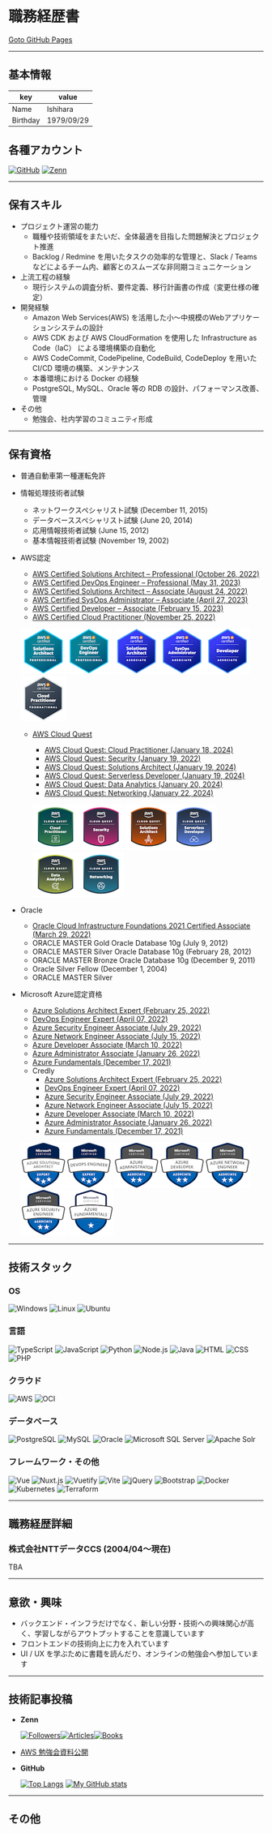 # 職務経歴書

<a href="https://ishiharatma.github.io/resume/">Goto GitHub Pages</a>

---

## 基本情報

| key      | value      |
|----------|------------|
| Name     | Ishihara   |
| Birthday | 1979/09/29 |

## 各種アカウント

<p>
  <a href="https://github.com/ishiharatma" target="_blank"><img alt="GitHub" src="https://img.shields.io/badge/-GitHub|%20ishiharatma-181717?logo=github&style=flat&logoColor=white"></a>
  <a href="https://zenn.dev/issy" target="_blank"><img alt="Zenn" src="https://img.shields.io/badge/-Zenn|%20issy-3EA8FF?logo=Zenn&style=flat&logoColor=white"></a>
  <!--<img alt="Twitter" src="https://img.shields.io/badge/-Twitter-1DA1F2?logo=Twitter&style=flat&logoColor=white">
  <img alt="LinkedIn" src="https://img.shields.io/badge/-LinkedIn-0A66C2?logo=LinkedIn&style=flat&logoColor=white">-->
</p>

---

## 保有スキル

- プロジェクト運営の能力
  - 職種や技術領域をまたいだ、全体最適を目指した問題解決とプロジェクト推進
  - Backlog / Redmine を用いたタスクの効率的な管理と、Slack / Teams などによるチーム内、顧客とのスムーズな非同期コミュニケーション
- 上流工程の経験
  - 現行システムの調査分析、要件定義、移行計画書の作成（変更仕様の確定）
- 開発経験
  - Amazon Web Services(AWS) を活用した小～中規模のWebアプリケーションシステムの設計
  - AWS CDK および AWS CloudFormation を使用した Infrastructure as Code（IaC） による環境構築の自動化
  - AWS CodeCommit, CodePipeline, CodeBuild, CodeDeploy を用いた CI/CD 環境の構築、メンテナンス
  - 本番環境における Docker の経験
  - PostgreSQL, MySQL、Oracle 等の RDB の設計、パフォーマンス改善、管理
- その他
  - 勉強会、社内学習のコミュニティ形成

---

## 保有資格

- 普通自動車第一種運転免許
- 情報処理技術者試験
  - ネットワークスペシャリスト試験 (December 11, 2015)
  - データベーススペシャリスト試験 (June 20, 2014)
  - 応用情報技術者試験 (June 15, 2012)
  - 基本情報技術者試験 (November 19, 2002)
- AWS認定
  - <a href="https://www.credly.com/badges/bad38ea2-4970-4cc6-ad8d-ff396d703c1e/public_url" target="_blank">AWS Certified Solutions Architect – Professional (October 26, 2022)</a>
  - <a href="https://www.credly.com/badges/2008cdbf-84f7-40f1-9618-29a31e5d08ab/public_url" target="_blank">AWS Certified DevOps Engineer – Professional (May 31, 2023)</a>
  - <a href="https://www.credly.com/badges/9a95c5e3-5586-41f3-a310-dc56a8d464a9/public_url" target="_blank">AWS Certified Solutions Architect – Associate (August 24, 2022)</a>
  - <a href="https://www.credly.com/badges/7d49f9af-18c3-4dde-853a-9ea33fd00d78/public_url" target="_blank">AWS Certified SysOps Administrator – Associate (April 27, 2023)</a>
  - <a href="https://www.credly.com/badges/fa1caa18-e8ea-415e-8d76-4b2a35afe1c3/public_url" target="_blank">AWS Certified Developer – Associate (February 15, 2023)</a>
  - <a href="https://www.credly.com/badges/5e92182e-b71e-43ab-9b76-e020df40d0e9/public_url" target="_blank">AWS Certified Cloud Practitioner (November 25, 2022)</a>

  ![](images/aws-certified-solutions-architect-professional(90x90).png)![](images/aws-certified-devops-engineer-professional(90x90).png)
  ![](images/aws-certified-solutions-architect-associate(90x90).png)![](images/aws-certified-sysops-administrator-associate(90x90).png)![](images/aws-certified-developer-associate(90x90).png)
  ![](images/aws-certified-cloud-practitioner(90x90).png)

  - [AWS Cloud Quest](https://aws.amazon.com/jp/training/digital/aws-cloud-quest/)
    - <a href="https://www.credly.com/badges/b967f1e4-9e6e-46d6-9ffb-cdecb437c761/public_url" target="_blank">AWS Cloud Quest: Cloud Practitioner (January 18, 2024)</a>
    - <a href="https://www.credly.com/badges/028ffc84-6d7a-4429-844a-8221ac22f2d8/public_url" target="_blank">AWS Cloud Quest: Security (January 19, 2022)</a>
    - <a href="https://www.credly.com/badges/edc90c52-6bbc-41fa-9ddb-2ccda121132e/public_url" target="_blank">AWS Cloud Quest: Solutions Architect (January 19, 2024)</a>
    - <a href="https://www.credly.com/badges/bdde8fbc-2236-40c1-a261-576d752248bd/public_url" target="_blank">AWS Cloud Quest: Serverless Developer (January 19, 2024)</a>
    - <a href="https://www.credly.com/badges/4758de7e-52cc-4791-9507-467d83339965/public_url" target="_blank">AWS Cloud Quest: Data Analytics (January 20, 2024)</a>
    - <a href="https://www.credly.com/badges/bc5ebe9a-8942-41f4-bf16-4a99cb0f4a7d/public_url" target="_blank">AWS Cloud Quest: Networking (January 22, 2024)</a>

    ![](images/aws-cloud-quest-cloud-practitioner(90x90).png)![](images/aws-cloud-quest-security(90x90).png)
    ![](images/aws-cloud-quest-solutions-architect(90x90).png)![](images/aws-cloud-quest-serverless-developer(90x90).png)
    ![](images/aws-cloud-quest-data-analytics(90x90).png)![](images/aws-cloud-quest-networking(90x90).png)

- Oracle
  - <a href="https://catalog-education.oracle.com/pls/certview/sharebadge?id=6A64358C41C39B4C58D7E1DABEBE8D4C37E2D5FD3EE83D03E952D0A9301657B1" target="_blank">Oracle Cloud Infrastructure Foundations 2021 Certified Associate (March 29, 2022)</a>
  - ORACLE MASTER Gold Oracle Database 10g (July 9, 2012)
  - ORACLE MASTER Silver Oracle Database 10g (February 28, 2012)
  - ORACLE MASTER Bronze Oracle Database 10g (December 9, 2011)
  - Oracle Silver Fellow (December 1, 2004)
  - ORACLE MASTER Silver
- Microsoft Azure認定資格
  - <a href="https://learn.microsoft.com/api/credentials/share/ja-jp/ishr-6997/2481EDFDC897A1C8?sharingId=EC4CFA5845D2040B" target="_blank">Azure Solutions Architect Expert (February 25, 2022)</a>
  - <a href="https://learn.microsoft.com/api/credentials/share/ja-jp/ishr-6997/CD163B7320AF150B?sharingId=EC4CFA5845D2040B" target="_blank">DevOps Engineer Expert (April 07, 2022)</a>
  - <a href="https://learn.microsoft.com/api/credentials/share/ja-jp/ishr-6997/AD0F409D98F08F4B?sharingId=EC4CFA5845D2040B" target="_blank">Azure Security Engineer Associate (July 29, 2022)</a>
  - <a href="https://learn.microsoft.com/api/credentials/share/ja-jp/ishr-6997/69657F58970BAFD4?sharingId=EC4CFA5845D2040B" target="_blank">Azure Network Engineer Associate (July 15, 2022)</a>
  - <a href="https://learn.microsoft.com/api/credentials/share/ja-jp/ishr-6997/DEB7ACB6807849C1?sharingId=EC4CFA5845D2040B" target="_blank">Azure Developer Associate (March 10, 2022)</a>
  - <a href="https://learn.microsoft.com/api/credentials/share/ja-jp/ishr-6997/E1C6A3278E01E7E0?sharingId=EC4CFA5845D2040B" target="_blank">Azure Administrator Associate (January 26, 2022)</a>
  - <a href="https://learn.microsoft.com/api/credentials/share/ja-jp/ishr-6997/50F07DF8CDB1AFC?sharingId=EC4CFA5845D2040B" target="_blank">Azure Fundamentals (December 17, 2021)</a>
  - Credly
    - <a href="https://www.credly.com/badges/89b4f6ff-f697-4ce8-98c6-355c99cc120c/public_url" target="_blank">Azure Solutions Architect Expert (February 25, 2022)</a>
    - <a href="https://www.credly.com/badges/25f5c3cb-8437-4083-88c0-866857ab161a/public_url" target="_blank">DevOps Engineer Expert (April 07, 2022)</a>
    - <a href="https://www.credly.com/badges/8f55ea1f-71d1-4c1e-b854-388f5e8f0aea/public_url" target="_blank">Azure Security Engineer Associate (July 29, 2022)</a>
    - <a href="https://www.credly.com/badges/052c1788-f352-4757-92e0-39199d742943/public_url" target="_blank">Azure Network Engineer Associate (July 15, 2022)</a>
    - <a href="https://www.credly.com/badges/c911c125-bbfc-4487-9077-083d1c547418/public_url" target="_blank">Azure Developer Associate (March 10, 2022)</a>
    - <a href="https://www.credly.com/badges/51386df4-c25f-45b2-ad22-934f57e6cc8c/public_url" target="_blank">Azure Administrator Associate (January 26, 2022)</a>
    - <a href="https://www.credly.com/badges/18482743-510a-4c47-b4e6-ede3bc5101a5/public_url" target="_blank">Azure Fundamentals (December 17, 2021)</a>

  ![](images/microsoft-certified-azure-solutions-architect-expert.1(90x90).png)![](images/microsoft-certified-devops-engineer-expert(90x90).png)
  ![](images/microsoft-certified-azure-administrator-associate.2(90x90).png)![](images/microsoft-certified-azure-developer-associate.1(90x90).png)![](images/microsoft-certified-azure-network-engineer-associate(90x90).png)![](images/microsoft-certified-azure-security-engineer-associate(90x90).png)
  ![](images/microsoft-certified-azure-fundamentals(90x90).png)

---

## 技術スタック

### OS

<p>
  <img alt="Windows" src="https://img.shields.io/badge/-Windows-0078D6?style=flat-square&logo=Windows&logoColor=white" />
  <img alt="Linux" src="https://img.shields.io/badge/-Linux-FCC624?style=flat-square&logo=Linux&logoColor=white" />
  <img alt="Ubuntu" src="https://img.shields.io/badge/-Ubuntu-E95420?style=flat-square&logo=Ubuntu&logoColor=white" />
</p>


### 言語

<p>
  <img alt="TypeScript" src="https://img.shields.io/badge/-TypeScript-007ACC?style=flat-square&logo=typescript&logoColor=white" />
  <img alt="JavaScript" src="https://img.shields.io/badge/-JavaScript-F7DF1E?style=flat-square&logo=JavaScript&logoColor=white" />
  <img alt="Python" src="https://img.shields.io/badge/-Python-3776AB?style=flat-square&logo=Python&logoColor=white" />
  <img alt="Node.js" src="https://img.shields.io/badge/-Node.js-339933?style=flat-square&logo=Node.js&logoColor=white" />
  <img alt="Java" src="https://img.shields.io/badge/-Java-007396?style=flat-square&logo=Java&logoColor=white" />
  <img alt="HTML" src="https://img.shields.io/badge/-HTML5-333.svg?logo=html5&style=flat">
  <img alt="CSS" src="https://img.shields.io/badge/-CSS3-1572B6.svg?logo=css3&style=flat">
  <img alt="PHP" src="https://img.shields.io/badge/PHP-ccc.svg?logo=php&style=flat">
</p>

### クラウド

<p>
  <img alt="AWS" src="https://img.shields.io/badge/-AWS-232F3E?style=flat-square&logo=amazon-aws&logoColor=white" />
  <img alt="OCI" src="https://img.shields.io/badge/-OracleCloud-F80000?style=flat-square&logo=oracle&logoColor=white" />
</p>

### データベース

<p>
  <img alt="PostgreSQL" src="https://img.shields.io/badge/-PostgreSQL-4169E1?style=flat-square&logo=PostgreSQL&logoColor=white" />
  <img alt="MySQL" src="https://img.shields.io/badge/-MySQL-4479A1?style=flat-square&logo=MySQL&logoColor=white" />
  <img alt="Oracle" src="https://img.shields.io/badge/-Oracle-F80000?style=flat-square&logo=Oracle&logoColor=white" />
  <img alt="Microsoft SQL Server" src="https://img.shields.io/badge/-Microsoft%20SQL%20Server-CC2927?style=flat-square&logo=Microsoft%20SQL%20Server&logoColor=white" />
  <img alt="Apache Solr" src="https://img.shields.io/badge/-Apache%20Solr-D9411E?style=flat-square&logo=Apache%20Solr&logoColor=white" />
</p>

### フレームワーク・その他

<p>
  <img alt="Vue" src="https://img.shields.io/badge/-Vue.js-4FC08D?style=flat-square&logo=Vue.js&logoColor=white" />
  <img alt="Nuxt.js" src="https://img.shields.io/badge/-Nuxt.js-00DC82?style=flat-square&logo=Nuxt.js&logoColor=white" />
  <img alt="Vuetify" src="https://img.shields.io/badge/-Vuetify-1867C0?style=flat-square&logo=Vuetify&logoColor=white" />
  <img alt="Vite" src="https://img.shields.io/badge/-Vite-646CFF?style=flat-square&logo=Vite&logoColor=white" />
  <img alt="jQuery" src="https://img.shields.io/badge/-jQuery-0769AD?logo=jquery&style=flat">
  <img alt="Bootstrap" src="https://img.shields.io/badge/-Bootstrap-563D7C?logo=bootstrap&style=flat">
  <img alt="Docker" src="https://img.shields.io/badge/-Docker-46a2f1?style=flat-square&logo=docker&logoColor=white" />
  <img alt="Kubernetes" src="https://img.shields.io/badge/-Kubernetes-326CE5?style=flat-square&logo=Kubernetes&logoColor=white" />
  <img alt="Terraform" src="https://img.shields.io/badge/-Terraform-7B42BC?style=flat-square&logo=Terraform&logoColor=white" />
</p>

---

## 職務経歴詳細

### 株式会社NTTデータCCS (2004/04～現在)

TBA

---

## 意欲・興味

- バックエンド・インフラだけでなく、新しい分野・技術への興味関心が高く、学習しながらアウトプットすることを意識しています
- フロントエンドの技術向上に力を入れています
- UI / UX を学ぶために書籍を読んだり、オンラインの勉強会へ参加しています

---

## 技術記事投稿

- **Zenn**

  [![Followers](https://badgen.org/img/zenn/issy/followers?style=flat)](https://zenn.dev/issy)[![Articles](https://badgen.org/img/zenn/issy/articles?style=plastic)](https://zenn.dev/issy)[![Books](https://badgen.org/img/zenn/issy/books?style=plastic)](https://zenn.dev/issy?tab=books)

- [AWS 勉強会資料公開](https://ishiharatma.github.io/aws-study/)

- **GitHub**

  [![Top Langs](https://github-readme-stats.vercel.app/api/top-langs/?username=ishiharatma&layout=compact)](https://github.com/ishiharatma/)
  [![My GitHub stats](https://github-readme-stats.vercel.app/api?username=ishiharatma&show_icons=true)](https://github.com/ishiharatma/)

---

## その他


